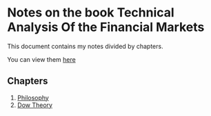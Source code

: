 # Notes on the book Technical Analysis Of the Financial Markets

This document contains my notes divided by chapters.

You can view them [here](https://adam-jimenez.github.io/notes-technical-analysis/)

## Chapters
1. [Philosophy](./1-Philosophy.md)
2. [Dow Theory](./2-DowTheory.md)
